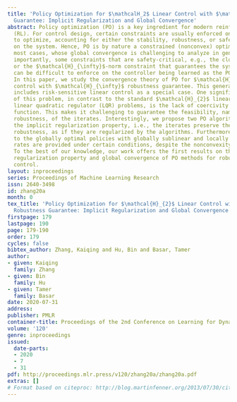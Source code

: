 ```yaml
---
title: 'Policy Optimization for $\mathcalH_2$ Linear Control with $\mathcalH_∞$ Robustness
  Guarantee: Implicit Regularization and Global Convergence'
abstract: Policy optimization (PO) is a key ingredient for modern reinforcement learning
  (RL). For control design, certain constraints are usually enforced on the policies
  to optimize, accounting for either the stability, robustness, or safety concerns
  on the system. Hence, PO is by nature a constrained (nonconvex) optimization in
  most cases, whose global convergence is challenging to analyze in general. More
  importantly, some constraints that are safety-critical, e.g., the closed-loop stability,
  or the $\mathcal{H}_{\infty}$-norm constraint that guarantees the system robustness,
  can be difficult to enforce on the controller being learned as the PO methods proceed.
  In this paper, we study the convergence theory of PO for $\mathcal{H}_{2}$ linear
  control with $\mathcal{H}_{\infty}$ robustness guarantee. This general framework
  includes risk-sensitive linear control as a special case. One significant new feature
  of this problem, in contrast to the standard $\mathcal{H}_{2}$ linear control, namely,
  linear quadratic regulator (LQR) problems, is the lack of coercivity of the cost
  function. This makes it challenging to guarantee the feasibility, namely, the $\mathcal{H}_{\infty}$
  robustness, of the iterates. Interestingly, we propose two PO algorithms that enjoy
  the implicit regularization property, i.e., the iterates preserve the $\mathcal{H}_{\infty}$
  robustness, as if they are regularized by the algorithms. Furthermore, convergence
  to the globally optimal policies with globally sublinear and locally (super-)linear
  rates are provided under certain conditions, despite the nonconvexity of the problem.
  To the best of our knowledge, our work offers the first results on the implicit
  regularization property and global convergence of PO methods for robust/risk-sensitive
  control.
layout: inproceedings
series: Proceedings of Machine Learning Research
issn: 2640-3498
id: zhang20a
month: 0
tex_title: 'Policy Optimization for $\mathcal{H}_{2}$ Linear Control with $\mathcal{H}_{∞}$
  Robustness Guarantee: Implicit Regularization and Global Convergence'
firstpage: 179
lastpage: 190
page: 179-190
order: 179
cycles: false
bibtex_author: Zhang, Kaiqing and Hu, Bin and Basar, Tamer
author:
- given: Kaiqing
  family: Zhang
- given: Bin
  family: Hu
- given: Tamer
  family: Basar
date: 2020-07-31
address: 
publisher: PMLR
container-title: Proceedings of the 2nd Conference on Learning for Dynamics and Control
volume: '120'
genre: inproceedings
issued:
  date-parts:
  - 2020
  - 7
  - 31
pdf: http://proceedings.mlr.press/v120/zhang20a/zhang20a.pdf
extras: []
# Format based on citeproc: http://blog.martinfenner.org/2013/07/30/citeproc-yaml-for-bibliographies/
---
```

